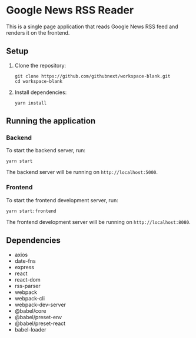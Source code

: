 # Google News RSS Reader

This is a single page application that reads Google News RSS feed and renders it on the frontend.

## Setup

1. Clone the repository:
   ```
   git clone https://github.com/githubnext/workspace-blank.git
   cd workspace-blank
   ```

2. Install dependencies:
   ```
   yarn install
   ```

## Running the application

### Backend

To start the backend server, run:
```
yarn start
```

The backend server will be running on `http://localhost:5000`.

### Frontend

To start the frontend development server, run:
```
yarn start:frontend
```

The frontend development server will be running on `http://localhost:8080`.

## Dependencies

- axios
- date-fns
- express
- react
- react-dom
- rss-parser
- webpack
- webpack-cli
- webpack-dev-server
- @babel/core
- @babel/preset-env
- @babel/preset-react
- babel-loader
